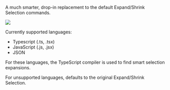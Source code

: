 A much smarter, drop-in replacement to the default Expand/Shrink Selection commands.

![](https://raw.githubusercontent.com/closedcontour/very-smart-select/master/image/very-smart-select.gif)

Currently supported languages:
* Typescript (.ts, .tsx)
* JavaScript (.js, .jsx)
* JSON

For these languages, the TypeScript compiler is used to find smart selection expansions.

For unsupported languages, defaults to the original Expand/Shrink Selection.

